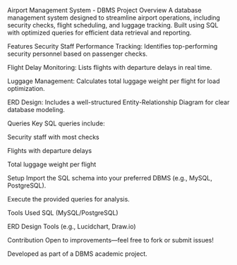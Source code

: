 Airport Management System - DBMS Project
Overview
A database management system designed to streamline airport operations, including security checks, flight scheduling, and luggage tracking. Built using SQL with optimized queries for efficient data retrieval and reporting.

Features
Security Staff Performance Tracking: Identifies top-performing security personnel based on passenger checks.

Flight Delay Monitoring: Lists flights with departure delays in real time.

Luggage Management: Calculates total luggage weight per flight for load optimization.

ERD Design: Includes a well-structured Entity-Relationship Diagram for clear database modeling.

Queries
Key SQL queries include:

Security staff with most checks

Flights with departure delays

Total luggage weight per flight

Setup
Import the SQL schema into your preferred DBMS (e.g., MySQL, PostgreSQL).

Execute the provided queries for analysis.

Tools Used
SQL (MySQL/PostgreSQL)

ERD Design Tools (e.g., Lucidchart, Draw.io)

Contribution
Open to improvements—feel free to fork or submit issues!

Developed as part of a DBMS academic project.
